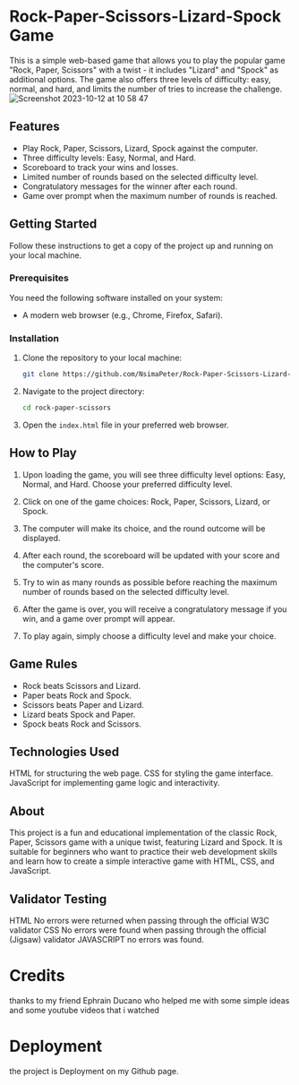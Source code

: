 # Rock-Paper-Scissors-Lizard-Spock Game

This is a simple web-based game that allows you to play the popular game "Rock, Paper, Scissors" with a twist - it includes "Lizard" and "Spock" as additional options. The game also offers three levels of difficulty: easy, normal, and hard, and limits the number of tries to increase the challenge.
![Screenshot 2023-10-12 at 10 58 47](https://github.com/NsimaPeter/Rock-Paper-Scissors-Lizard-Spock/assets/122939682/6f00c0da-371f-4d43-b1d2-5f6385dbe105)



## Features

- Play Rock, Paper, Scissors, Lizard, Spock against the computer.
- Three difficulty levels: Easy, Normal, and Hard.
- Scoreboard to track your wins and losses.
- Limited number of rounds based on the selected difficulty level.
- Congratulatory messages for the winner after each round.
- Game over prompt when the maximum number of rounds is reached.

## Getting Started

Follow these instructions to get a copy of the project up and running on your local machine.

### Prerequisites

You need the following software installed on your system:

- A modern web browser (e.g., Chrome, Firefox, Safari).

### Installation

1. Clone the repository to your local machine:

   ```bash
   git clone https://github.com/NsimaPeter/Rock-Paper-Scissors-Lizard-Spock
   ```

2. Navigate to the project directory:

   ```bash
   cd rock-paper-scissors
   ```

3. Open the `index.html` file in your preferred web browser.

## How to Play

1. Upon loading the game, you will see three difficulty level options: Easy, Normal, and Hard. Choose your preferred difficulty level.

2. Click on one of the game choices: Rock, Paper, Scissors, Lizard, or Spock.

3. The computer will make its choice, and the round outcome will be displayed.

4. After each round, the scoreboard will be updated with your score and the computer's score.

5. Try to win as many rounds as possible before reaching the maximum number of rounds based on the selected difficulty level.

6. After the game is over, you will receive a congratulatory message if you win, and a game over prompt will appear.

7. To play again, simply choose a difficulty level and make your choice.

## Game Rules

- Rock beats Scissors and Lizard.
- Paper beats Rock and Spock.
- Scissors beats Paper and Lizard.
- Lizard beats Spock and Paper.
- Spock beats Rock and Scissors.

## Technologies Used
HTML for structuring the web page.
CSS for styling the game interface.
JavaScript for implementing game logic and interactivity.

## About
This project is a fun and educational implementation of the classic Rock, Paper, Scissors game with a unique twist, featuring Lizard and Spock. It is suitable for beginners who want to practice their web development skills and learn how to create a simple interactive game with HTML, CSS, and JavaScript.

## Validator Testing
HTML
No errors were returned when passing through the official W3C validator
CSS
No errors were found when passing through the official (Jigsaw) validator
JAVASCRIPT
no errors was found.

# Credits
thanks to my friend Ephrain Ducano who helped me with some simple ideas and some youtube videos that i watched

# Deployment
the project is Deployment on my Github page.

